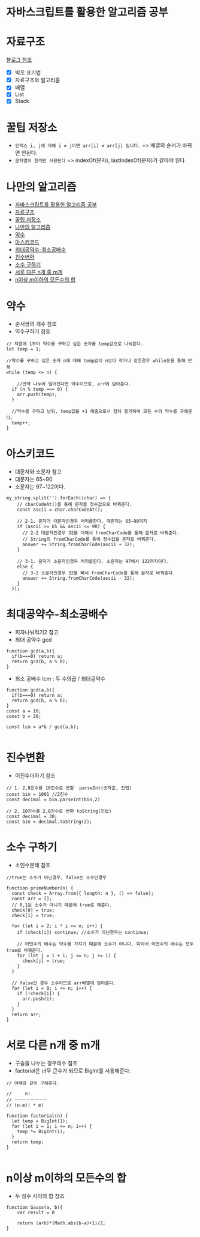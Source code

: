 # 자바스크립트를 활용한 알고리즘 공부

# 자료구조

[블로그 참조](https://velog.io/@rlaclghks123/series)

- [x] 빅오 표기법
- [x] 자료구조와 알고리즘
- [x] 배열
- [x] List
- [x] Stack

# 꿀팁 저장소

- `인덱스 i, j에 대해 i ≠ j이면 arr[i] ≠ arr[j] 입니다.` => 배열의 순서가 바뀌면 안된다.
- `문자열이 한개만 사용된다` => indexOf(문자), lastIndexOf(문자)가 같아야 된다

# 나만의 알고리즘

- [자바스크립트를 활용한 알고리즘 공부](#자바스크립트를-활용한-알고리즘-공부)
- [자료구조](#자료구조)
- [꿀팁 저장소](#꿀팁-저장소)
- [나만의 알고리즘](#나만의-알고리즘)
- [약수](#약수)
- [아스키코드](#아스키코드)
- [최대공약수-최소공배수](#최대공약수-최소공배수)
- [진수변환](#진수변환)
- [소수 구하기](#소수-구하기)
- [서로 다른 n개 중 m개](#서로-다른-n개-중-m개)
- [n이상 m이하의 모든수의 합](#n이상-m이하의-모든수의-합)

# 약수

- 순서쌍의 개수 참조
- 약수구하기 참조

```JS
// 처음에 1부터 약수를 구하고 싶은 숫자를 temp값으로 나눠준다.
let temp = 1;

//약수를 구하고 싶은 숫자 n에 대해 temp값이 n보다 작거나 같은경우 while문을 통해 반복
while (temp <= n) {

    //만약 나누어 떨어진다면 약수이므로, arr에 담아준다.
  if (n % temp === 0) {
    arr.push(temp);
  }

  //약수를 구하고 난뒤, temp값을 +1 해줌으로서 점차 증가하여 모든 수의 약수를 구해준다.
  temp++;
}
```

# 아스키코드

- 대문자와 소문자 참고
- 대문자는 65~90
- 소문자는 97~122이다.

```JS
my_string.split('').forEach((char) => {
    // charCodeAt()를 통해 문자를 정수값으로 바꿔준다.
    const ascii = char.charCodeAt();

    // 2-1. 문자가 대문자인경우 처리를한다. 대문자는 65~90까지
    if (ascii >= 65 && ascii <= 90) {
      // 2-2 대문자인경우 32를 더해서 fromCharCode를 통해 문자로 바꿔준다.
      // String의 fromCharCode를 통해 정수값을 문자로 바꿔준다.
      answer += String.fromCharCode(ascii + 32);
    }

    // 3-1. 문자가 소문자인경우 처리를한다. 소문자는 97에서 122까지이다.
    else {
      // 3-2 소문자인경우 32를 빼서 fromCharCode를 통해 문자로 바꿔준다.
      answer += String.fromCharCode(ascii - 32);
    }
  });
```

# 최대공약수-최소공배수

- 피자나눠먹기2 참고
- 최대 공약수 gcd

```JS
function gcd(a,b){
  if(b===0) return a;
  return gcd(b, a % b);
}

```

- 최소 공배수 lcm : 두 수의곱 / 최대공약수

```JS
function gcd(a,b){
  if(b===0) return a;
  return gcd(b, a % b);
}
const a = 10;
const b = 20;

const lcm = a*b / gcd(a,b);


```

# 진수변환

- 이진수더하기 참조

```JS
// 1. 2,8진수를 10진수로 변환  parseInt(숫자값, 진법)
const bin = 1001 //2진수
const decimal = bin.parseInt(bin,2)

// 2. 10진수를 2,8진수로 변환 toString(진법)
const decimal = 30;
const bin = decimal.toString(2);
```

# 소수 구하기

- 소인수분해 참조

```JS
//true는 소수가 아닌경우, false는 소수인경우

function primeNumber(n) {
  const check = Array.from({ length: n }, () => false);
  const arr = [];
  // 0,1은 소수가 아니기 때문에 true로 해준다.
  check[0] = true;
  check[1] = true;

  for (let i = 2; i * i <= n; i++) {
    if (check[i]) continue; //소수가 아닌경우는 continue;

    // 어떤수의 배수는 약수를 가지기 때문에 소수가 아니다. 따라서 어떤수의 배수는 모두 true로 바꿔준다.
    for (let j = i + i; j <= n; j += i) {
      check[j] = true;
    }
  }

  // false인 경우 소수이므로 arr배열에 담아준다.
  for (let i = 0; i <= n; i++) {
    if (!check[i]) {
      arr.push(i);
    }
  }
  return arr;
}
```

# 서로 다른 n개 중 m개

- 구슬을 나누는 경우의수 참조
- factorial은 너무 큰수가 되므로 BigInt를 사용해준다.

```JS
// 아래와 같이 구해준다.

//     n!
// ㅡㅡㅡㅡㅡㅡㅡㅡ
// (n-m)! * m!

function factorial(n) {
  let temp = BigInt(1);
  for (let i = 1; i <= n; i++) {
    temp *= BigInt(i);
  }
  return temp;
}


```

# n이상 m이하의 모든수의 합

- 두 정수 사이의 합 참조

```JS
function Gauss(a, b){
    var result = 0

    return (a+b)*(Math.abs(b-a)+1)/2;
}
```
